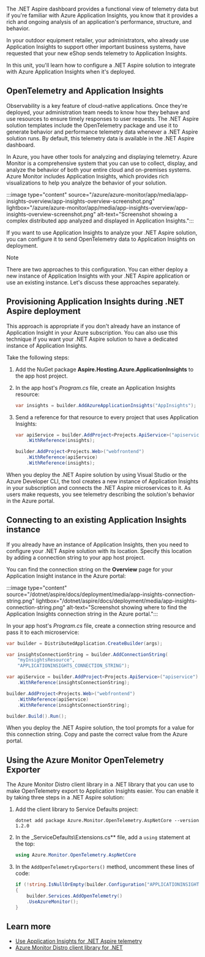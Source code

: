 The .NET Aspire dashboard provides a functional view of telemetry data but if you're familiar with Azure Application Insights, you know that it provides a rich and ongoing analysis of an application's performance, structure, and behavior.

In your outdoor equipment retailer, your administrators, who already use Application Insights to support other important business systems, have requested that your new eShop sends telemetry to Application Insights.

In this unit, you'll learn how to configure a .NET Aspire solution to integrate with Azure Application Insights when it's deployed.

## OpenTelemetry and Application Insights

Observability is a key feature of cloud-native applications. Once they're deployed, your administration team needs to know how they behave and use resources to ensure timely responses to user requests. The .NET Aspire solution templates include the OpenTelemetry package and use it to generate behavior and performance telemetry data whenever a .NET Aspire solution runs. By default, this telemetry data is available in the .NET Aspire dashboard.

In Azure, you have other tools for analyzing and displaying telemetry. Azure Monitor is a comprehensive system that you can use to collect, display, and analyze the behavior of both your entire cloud and on-premises systems. Azure Monitor includes Application Insights, which provides rich visualizations to help you analyze the behavior of your solution.

:::image type="content" source="/azure/azure-monitor/app/media/app-insights-overview/app-insights-overview-screenshot.png" lightbox="/azure/azure-monitor/app/media/app-insights-overview/app-insights-overview-screenshot.png" alt-text="Screenshot showing a complex distributed app analyzed and displayed in Application Insights.":::

If you want to use Application Insights to analyze your .NET Aspire solution, you can configure it to send OpenTelemetry data to Application Insights on deployment.

> [!NOTE]
> There are two approaches to this configuration. You can either deploy a new instance of Application Insights with your .NET Aspire application or use an existing instance. Let's discuss these approaches separately.

## Provisioning Application Insights during .NET Aspire deployment

This approach is appropriate if you don't already have an instance of Application Insight in your Azure subscription. You can also use this technique if you want your .NET Aspire solution to have a dedicated instance of Application Insights.

Take the following steps:

1. Add the NuGet package **Aspire.Hosting.Azure.ApplicationInsights** to the app host project.
1. In the app host's _Program.cs_ file, create an Application Insights resource:

    ```csharp
    var insights = builder.AddAzureApplicationInsights("AppInsights");
    ```

1. Send a reference for that resource to every project that uses Application Insights:

    ```csharp
    var apiService = builder.AddProject<Projects.ApiService>("apiservice")
        .WithReference(insights);

    builder.AddProject<Projects.Web>("webfrontend")
        .WithReference(apiService)
        .WithReference(insights);
    ```

When you deploy the .NET Aspire solution by using Visual Studio or the Azure Developer CLI, the tool creates a new instance of Application Insights in your subscription and connects the .NET Aspire microservices to it. As users make requests, you see telemetry describing the solution's behavior in the Azure portal.

## Connecting to an existing Application Insights instance

If you already have an instance of Application Insights, then you need to configure your .NET Aspire solution with its location. Specify this location by adding a connection string to your app host project.

You can find the connection string on the **Overview** page for your Application Insight instance in the Azure portal:

:::image type="content" source="/dotnet/aspire/docs/deployment/media/app-insights-connection-string.png" lightbox="/dotnet/aspire/docs/deployment/media/app-insights-connection-string.png" alt-text="Screenshot showing where to find the Application Insights connection string in the Azure portal.":::

In your app host's _Program.cs_ file, create a connection string resource and pass it to each microservice:

```csharp
var builder = DistributedApplication.CreateBuilder(args);

var insightsConnectionString = builder.AddConnectionString(
    "myInsightsResource",
    "APPLICATIONINSIGHTS_CONNECTION_STRING");

var apiService = builder.AddProject<Projects.ApiService>("apiservice")
    .WithReference(insightsConnectionString);

builder.AddProject<Projects.Web>("webfrontend")
    .WithReference(apiService)
    .WithReference(insightsConnectionString);

builder.Build().Run();
```

When you deploy the .NET Aspire solution, the tool prompts for a value for this connection string. Copy and paste the correct value from the Azure portal.

## Using the Azure Monitor OpenTelemetry Exporter

The Azure Monitor Distro client library in a .NET library that you can use to make OpenTelemetry export to Application Insights easier. You can enable it by taking three steps in a .NET Aspire solution:

1. Add the client library to Service Defaults project:

    ```dotnetcli
    dotnet add package Azure.Monitor.OpenTelemetry.AspNetCore --version 1.2.0
    ```

1. In the _ServiceDefaults\Extensions.cs** file, add a `using` statement at the top:

    ```csharp
    using Azure.Monitor.OpenTelemetry.AspNetCore
    ```

1. In the `AddOpenTelemetryExporters()` method, uncomment these lines of code:

    ```csharp
    if (!string.IsNullOrEmpty(builder.Configuration["APPLICATIONINSIGHTS_CONNECTION_STRING"]))
    {
        builder.Services.AddOpenTelemetry()
        .UseAzureMonitor();
    }
    ```

## Learn more

- [Use Application Insights for .NET Aspire telemetry](/dotnet/aspire/deployment/azure/application-insights)
- [Azure Monitor Distro client library for .NET](https://www.nuget.org/packages/Azure.Monitor.OpenTelemetry.AspNetCore)
